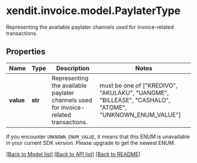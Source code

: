 # xendit.invoice.model.PaylaterType

Representing the available paylater channels used for invoice-related transactions.

## Properties
| Name | Type | Description | Notes |
| ------------ | ------------- | ------------- | ------------- |
| **value** | **str** | Representing the available paylater channels used for invoice-related transactions. |  must be one of ["KREDIVO", "AKULAKU", "UANGME", "BILLEASE", "CASHALO", "ATOME", "UNKNOWN_ENUM_VALUE"] |

If you encounter `UNKNOWN_ENUM_VALUE`, it means that this ENUM is unavailable in your current SDK version. Please upgrade to get the newest ENUM.

[[Back to Model list]](../README.md#documentation-for-models) [[Back to API list]](../README.md#documentation-for-api-endpoints) [[Back to README]](../README.md)



